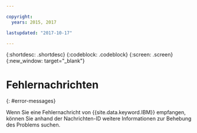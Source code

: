 ```yaml
---

copyright:
  years: 2015, 2017

lastupdated: "2017-10-17"

---
```


{:shortdesc: .shortdesc}
{:codeblock: .codeblock}
{:screen: .screen}
{:new_window: target="_blank"}


# Fehlernachrichten
{: #error-messages}

Wenn Sie eine Fehlernachricht von {{site.data.keyword.IBM}} empfangen, können Sie anhand der Nachrichten-ID weitere Informationen zur Behebung des Problems suchen.
